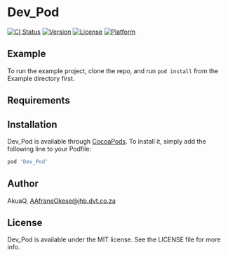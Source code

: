 # Dev_Pod

[![CI Status](https://img.shields.io/travis/AkuaQ/Dev_Pod.svg?style=flat)](https://travis-ci.org/AkuaQ/Dev_Pod)
[![Version](https://img.shields.io/cocoapods/v/Dev_Pod.svg?style=flat)](https://cocoapods.org/pods/Dev_Pod)
[![License](https://img.shields.io/cocoapods/l/Dev_Pod.svg?style=flat)](https://cocoapods.org/pods/Dev_Pod)
[![Platform](https://img.shields.io/cocoapods/p/Dev_Pod.svg?style=flat)](https://cocoapods.org/pods/Dev_Pod)

## Example

To run the example project, clone the repo, and run `pod install` from the Example directory first.

## Requirements

## Installation

Dev_Pod is available through [CocoaPods](https://cocoapods.org). To install
it, simply add the following line to your Podfile:

```ruby
pod 'Dev_Pod'
```

## Author

AkuaQ, AAfraneOkese@jhb.dvt.co.za

## License

Dev_Pod is available under the MIT license. See the LICENSE file for more info.
